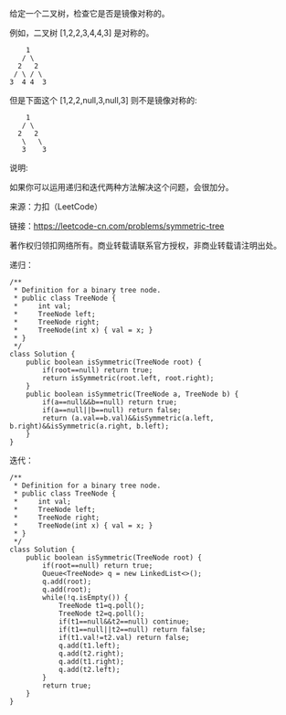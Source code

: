 给定一个二叉树，检查它是否是镜像对称的。

例如，二叉树 [1,2,2,3,4,4,3] 是对称的。
```
    1
   / \
  2   2
 / \ / \
3  4 4  3
```
但是下面这个 [1,2,2,null,3,null,3] 则不是镜像对称的:
```
    1
   / \
  2   2
   \   \
   3    3
```
说明:

如果你可以运用递归和迭代两种方法解决这个问题，会很加分。

来源：力扣（LeetCode）

链接：https://leetcode-cn.com/problems/symmetric-tree

著作权归领扣网络所有。商业转载请联系官方授权，非商业转载请注明出处。

递归：

```
/**
 * Definition for a binary tree node.
 * public class TreeNode {
 *     int val;
 *     TreeNode left;
 *     TreeNode right;
 *     TreeNode(int x) { val = x; }
 * }
 */
class Solution {
    public boolean isSymmetric(TreeNode root) {
        if(root==null) return true;
        return isSymmetric(root.left, root.right);
    }
    public boolean isSymmetric(TreeNode a, TreeNode b) {
        if(a==null&&b==null) return true;
        if(a==null||b==null) return false;
        return (a.val==b.val)&&isSymmetric(a.left, b.right)&&isSymmetric(a.right, b.left);
    }
}
```
迭代：
```
/**
 * Definition for a binary tree node.
 * public class TreeNode {
 *     int val;
 *     TreeNode left;
 *     TreeNode right;
 *     TreeNode(int x) { val = x; }
 * }
 */
class Solution {
    public boolean isSymmetric(TreeNode root) {
        if(root==null) return true;
        Queue<TreeNode> q = new LinkedList<>();
        q.add(root);
        q.add(root);
        while(!q.isEmpty()) {
            TreeNode t1=q.poll();
            TreeNode t2=q.poll();
            if(t1==null&&t2==null) continue;
            if(t1==null||t2==null) return false;
            if(t1.val!=t2.val) return false;
            q.add(t1.left);
            q.add(t2.right);
            q.add(t1.right);
            q.add(t2.left);
        }
        return true;
    }
}
```